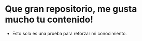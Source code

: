 # Que gran repositorio, me gusta mucho tu contenido!
- Esto solo es una prueba para reforzar mi conocimiento.